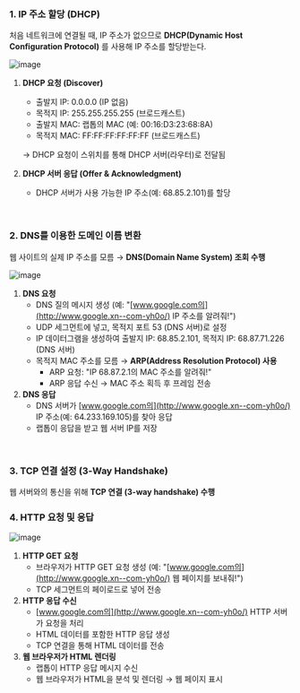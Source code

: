 ### **1. IP 주소 할당 (DHCP)**

처음 네트워크에 연결될 때, IP 주소가 없으므로 **DHCP(Dynamic Host Configuration Protocol)** 를 사용해 IP 주소를 할당받는다.

![image](https://cdn.fiberroad.com/app/uploads/2023/02/How-does-DHCP-work-1024x346.png)

1. **DHCP 요청 (Discover)**
    - 출발지 IP: 0.0.0.0 (IP 없음)
    - 목적지 IP: 255.255.255.255 (브로드캐스트)
    - 출발지 MAC: 랩톱의 MAC (예: 00:16:D3:23:68:8A)
    - 목적지 MAC: FF:FF:FF:FF:FF:FF (브로드캐스트)
    
    → DHCP 요청이 스위치를 통해 DHCP 서버(라우터)로 전달됨
    
2. **DHCP 서버 응답 (Offer & Acknowledgment)**
    - DHCP 서버가 사용 가능한 IP 주소(예: 68.85.2.101)를 할당

<br/>

### **2. DNS를 이용한 도메인 이름 변환**

웹 사이트의 실제 IP 주소를 모름 → **DNS(Domain Name System) 조회 수행**

![image](https://www.indusface.com/wp-content/uploads/2024/10/DNS-lookup-process-.png)

1. **DNS 요청**
    - DNS 질의 메시지 생성 (예: "[www.google.com의](http://www.google.xn--com-yh0o/) IP 주소를 알려줘!")
    - UDP 세그먼트에 넣고, 목적지 포트 53 (DNS 서버)로 설정
    - IP 데이터그램을 생성하여 출발지 IP: 68.85.2.101, 목적지 IP: 68.87.71.226 (DNS 서버)
    - 목적지 MAC 주소를 모름 → **ARP(Address Resolution Protocol) 사용**
        - ARP 요청: "IP 68.87.2.1의 MAC 주소를 알려줘!"
        - ARP 응답 수신 → MAC 주소 획득 후 프레임 전송
2. **DNS 응답**
    - DNS 서버가 [www.google.com의](http://www.google.xn--com-yh0o/) IP 주소(예: 64.233.169.105)를 찾아 응답
    - 랩톱이 응답을 받고 웹 서버 IP를 저장

<br/>

### **3. TCP 연결 설정 (3-Way Handshake)**

웹 서버와의 통신을 위해 **TCP 연결 (3-way handshake) 수행**
<br/>

### **4. HTTP 요청 및 응답**

![image](https://velog.velcdn.com/images%2Fbky373%2Fpost%2F61945040-f15f-4f9e-8b3d-bf0409f981ab%2Fimage.png)

1. **HTTP GET 요청**
    - 브라우저가 HTTP GET 요청 생성 (예: "[www.google.com의](http://www.google.xn--com-yh0o/) 웹 페이지를 보내줘!")
    - TCP 세그먼트의 페이로드로 넣어 전송
2. **HTTP 응답 수신**
    - [www.google.com의](http://www.google.xn--com-yh0o/) HTTP 서버가 요청을 처리
    - HTML 데이터를 포함한 HTTP 응답 생성
    - TCP 연결을 통해 HTML 데이터를 전송
3. **웹 브라우저가 HTML 렌더링**
    - 랩톱이 HTTP 응답 메시지 수신
    - 웹 브라우저가 HTML을 분석 및 렌더링 → 웹 페이지 표시
